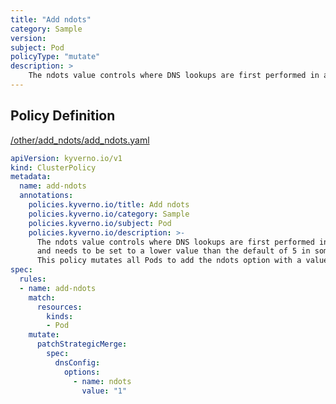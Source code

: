 ```yaml
---
title: "Add ndots"
category: Sample
version: 
subject: Pod
policyType: "mutate"
description: >
    The ndots value controls where DNS lookups are first performed in a cluster and needs to be set to a lower value than the default of 5 in some cases. This policy mutates all Pods to add the ndots option with a value of 1.
---
```


## Policy Definition
<a href="https://github.com/kyverno/policies/raw/release-1.6//other/add_ndots/add_ndots.yaml" target="-blank">/other/add_ndots/add_ndots.yaml</a>

```yaml
apiVersion: kyverno.io/v1
kind: ClusterPolicy
metadata:
  name: add-ndots
  annotations:
    policies.kyverno.io/title: Add ndots
    policies.kyverno.io/category: Sample
    policies.kyverno.io/subject: Pod
    policies.kyverno.io/description: >-
      The ndots value controls where DNS lookups are first performed in a cluster
      and needs to be set to a lower value than the default of 5 in some cases.
      This policy mutates all Pods to add the ndots option with a value of 1.
spec:
  rules:
  - name: add-ndots
    match:
      resources:
        kinds:
        - Pod
    mutate:
      patchStrategicMerge:
        spec:
          dnsConfig:
            options:
              - name: ndots
                value: "1"
```
